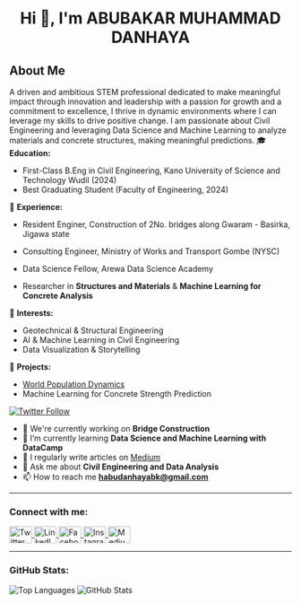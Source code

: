 <h1 align="center">Hi 👋, I'm ABUBAKAR MUHAMMAD DANHAYA

  ## About Me
 A driven and ambitious STEM professional dedicated to make meaningful impact through innovation and leadership with a passion for growth and a commitment to excellence, I thrive in dynamic environments where I can
 leverage my skills to drive positive change.
  I am passionate about Civil Engineering and leveraging Data Science and Machine Learning to analyze materials and concrete structures, making meaningful predictions.
  🎓 **Education:** 
      
  - First-Class B.Eng in Civil Engineering, Kano University of Science and Technology Wudil (2024) 
  - Best Graduating Student (Faculty of Engineering, 2024)  
    
  💼 **Experience:** 
     
  - Resident Enginer, Construction of 2No. bridges along Gwaram - Basirka, Jigawa state
  - Consulting Engineer, Ministry of Works and Transport Gombe (NYSC)
  - Data Science Fellow, Arewa Data Science Academy  
      
- Researcher in **Structures and Materials** & **Machine Learning for Concrete Analysis**

📌 **Interests:**  
- Geotechnical & Structural Engineering  
- AI & Machine Learning in Civil Engineering  
- Data Visualization & Storytelling 

🚀 **Projects:**  
- [World Population Dynamics](https://github.com/HABUDANHAYABK/world-population-dynamics)  
- Machine Learning for Concrete Strength Prediction


<p align="left">
  <a href="https://twitter.com/danhaya9886" target="_blank">
    <img src="https://img.shields.io/twitter/follow/danhaya9886?logo=twitter&style=for-the-badge" alt="Twitter Follow" />
  </a>
</p>

- 🔭 We're currently working on **Bridge Construction**
- 🌱 I’m currently learning **Data Science and Machine Learning with DataCamp**
- 📝 I regularly write articles on [Medium](https://medium.com/@habudanhayabk)
- 💬 Ask me about **Civil Engineering and Data Analysis**
- 📫 How to reach me **habudanhayabk@gmail.com**

---

### **Connect with me:**
<p align="left">
  <a href="https://twitter.com/danhaya9886" target="_blank">
    <img align="center" src="https://raw.githubusercontent.com/rahuldkjain/github-profile-readme-generator/master/src/images/icons/Social/twitter.svg" alt="Twitter" height="30" width="40" />
  </a>
  <a href="https://www.linkedin.com/in/abubakar-muhammad-danhaya-2840251b5/" target="_blank">
    <img align="center" src="https://raw.githubusercontent.com/rahuldkjain/github-profile-readme-generator/master/src/images/icons/Social/linked-in-alt.svg" alt="LinkedIn" height="30" width="40" />
  </a>
  <a href="https://fb.com/abubakar-danhaya" target="_blank">
    <img align="center" src="https://raw.githubusercontent.com/rahuldkjain/github-profile-readme-generator/master/src/images/icons/Social/facebook.svg" alt="Facebook" height="30" width="40" />
  </a>
  <a href="https://instagram.com/habudanhaya" target="_blank">
    <img align="center" src="https://raw.githubusercontent.com/rahuldkjain/github-profile-readme-generator/master/src/images/icons/Social/instagram.svg" alt="Instagram" height="30" width="40" />
  </a>
  <a href="https://medium.com/@habudanhayabk" target="_blank">
    <img align="center" src="https://raw.githubusercontent.com/rahuldkjain/github-profile-readme-generator/master/src/images/icons/Social/medium.svg" alt="Medium" height="30" width="40" />
  </a>
</p>

---

### **GitHub Stats:**
<p>
  <img align="left" src="https://github-readme-stats.vercel.app/api/top-langs?username=habudanhayabk&show_icons=true&locale=en&layout=compact" alt="Top Languages" />
</p>

<p>
  <img align="center" src="https://github-readme-stats.vercel.app/api?username=habudanhayabk&show_icons=true&locale=en" alt="GitHub Stats" />
</p>

